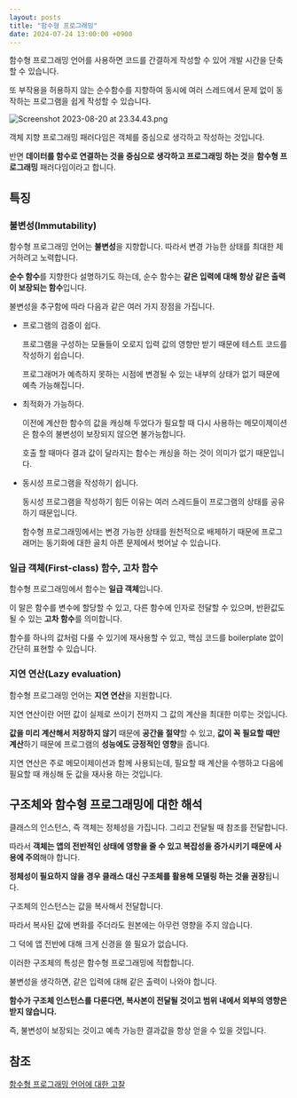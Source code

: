 ```yaml
---
layout: posts
title: "함수형 프로그래밍"
date: 2024-07-24 13:00:00 +0900
---
```


함수형 프로그래밍 언어를 사용하면 코드를 간결하게 작성할 수 있어 개발 시간을 단축할 수 있습니다.

또 부작용을 허용하지 않는 순수함수를 지향하여 동시에 여러 스레드에서 문제 없이 동작하는 프로그램을 쉽게 작성할 수 있습니다.

![Screenshot 2023-08-20 at 23.34.43.png](https://s3-us-west-2.amazonaws.com/secure.notion-static.com/5f2d3266-bcc0-47a2-839d-cbaa43decb9b/Screenshot_2023-08-20_at_23.34.43.png)

객체 지향 프로그래밍 패러다임은 객체를 중심으로 생각하고 작성하는 것입니다.

반면 **데이터를 함수로 연결하는 것을 중심으로 생각하고 프로그래밍 하는 것**을 **함수형 프로그래밍** 패러다임이라고 합니다.

## 특징

### 불변성(Immutability)

함수형 프로그래밍 언어는 **불변성**을 지향합니다. 따라서 변경 가능한 상태를 최대한 제거하려고 노력합니다.

**순수 함수**를 지향한다 설명하기도 하는데, 순수 함수는 **같은 입력에 대해 항상 같은 출력이 보장되는 함수**입니다.

불변성을 추구함에 따라 다음과 같은 여러 가지 장점을 가집니다.

- 프로그램의 검증이 쉽다.
    
    프로그램을 구성하는 모듈들이 오로지 입력 값의 영향만 받기 때문에 테스트 코드를 작성하기 쉽습니다.
    
    프로그래머가 예측하지 못하는 시점에 변경될 수 있는 내부의 상태가 없기 때문에 예측 가능해집니다.
    
- 최적화가 가능하다.
    
    이전에 계산한 함수의 값을 캐싱해 두었다가 필요할 때 다시 사용하는 메모이제이션은 함수의 불변성이 보장되지 않으면 불가능합니다.
    
    호출 할 때마다 결과 값이 달라지는 함수는 캐싱을 하는 것이 의미가 없기 때문입니다.
    
- 동시성 프로그램을 작성하기 쉽니다.
    
    동시성 프로그램을 작성하기 힘든 이유는 여러 스레드들이 프로그램의 상태를 공유하기 때문입니다.
    
    함수형 프로그래밍에서는 변경 가능한 상태를 원천적으로 배제하기 때문에 프로그래머는 동기화에 대한 골치 아픈 문제에서 벗어날 수 있습니다.
    

### 일급 객체(First-class) 함수, 고차 함수

함수형 프로그래밍에서 함수는 **일급 객체**입니다.

이 말은 함수를 변수에 할당할 수 있고, 다른 함수에 인자로 전달할 수 있으며, 반환값도 될 수 있는 **고차 함수**를 의미합니다.

함수를 하나의 값처럼 다룰 수 있기에 재사용할 수 있고, 핵심 코드를 boilerplate 없이 간단히 표현할 수 있습니다.

### 지연 연산(Lazy evaluation)

함수형 프로그래밍 언어는 **지연 연산**을 지원합니다.

지연 연산이란 어떤 값이 실제로 쓰이기 전까지 그 값의 계산을 최대한 미루는 것입니다.

**값을 미리 계산해서 저장하지 않기** 때문에 **공간을 절약**할 수 있고, **값이 꼭 필요할 때만 계산**하기 때문에 프로그램의 **성능에도 긍정적인 영향**을 줍니다.

지연 연산은 주로 메모이제이션과 함께 사용되는데, 필요할 때 계산을 수행하고 다음에 필요할 때 캐싱해 둔 값을 재사용 하는 것입니다.

## 구조체와 함수형 프로그래밍에 대한 해석

클래스의 인스턴스, 즉 객체는 정체성을 가집니다. 그리고 전달될 때 참조를 전달합니다.

따라서 **객체는 앱의 전반적인 상태에 영향을 줄 수 있고 복잡성을 증가시키기 때문에 사용에 주의**해야 합니다.

**정체성이 필요하지 않을 경우 클래스 대신 구조체를 활용해 모델링 하는 것을 권장**됩니다.

구조체의 인스턴스는 값을 복사해서 전달합니다.

따라서 복사된 값에 변화를 주더라도 원본에는 아무런 영향을 주지 않습니다.

그 덕에 앱 전반에 대해 크게 신경을 쓸 필요가 없습니다.

이러한 구조체의 특성은 함수형 프로그래밍에 적합합니다.

불변성을 생각하면, 같은 입력에 대해 같은 출력이 나와야 합니다.

**함수가 구조체 인스턴스를 다룬다면, 복사본이 전달될 것이고 범위 내에서 외부의 영향은 받지 않습니다.**

즉, 불변성이 보장되는 것이고 예측 가능한 결과값을 항상 얻을 수 있을 것입니다.

## 참조

[함수형 프로그래밍 언어에 대한 고찰](https://engineering.linecorp.com/ko/blog/functional-programing-language-and-line-game-cloud)
